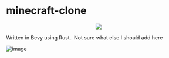 # minecraft-clone

<div align="center" dir="auto">
  <img src="https://github.com/user-attachments/assets/fcefd45a-f0f6-46d0-9f62-2384b70fda32"></img>
</div>

Written in Bevy using Rust.. Not sure what else I should add here

![image](https://github.com/user-attachments/assets/ebc37da9-f153-4b26-a312-71e76919e737)
